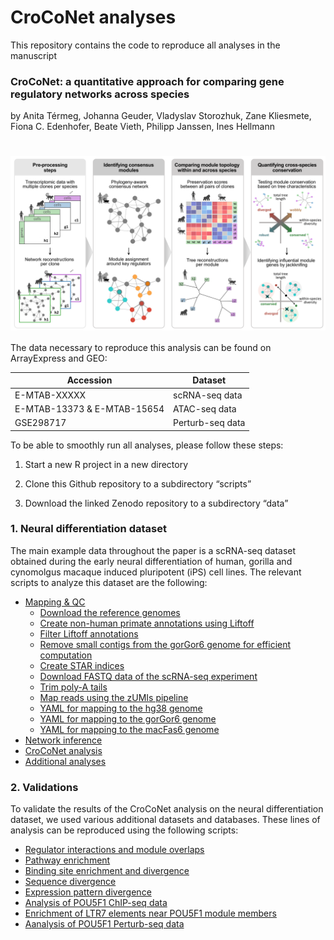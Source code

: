 
# CroCoNet analyses

This repository contains the code to reproduce all analyses in the
manuscript

### **CroCoNet: a quantitative approach for comparing gene regulatory networks across species**

by Anita Térmeg, Johanna Geuder, Vladyslav Storozhuk, Zane Kliesmete,
Fiona C. Edenhofer, Beate Vieth, Philipp Janssen, Ines Hellmann

# <img src="pipeline.png" align="center" width="1000" />

The data necessary to reproduce this analysis can be found on
ArrayExpress and GEO:

| Accession                   | Dataset          |
|-----------------------------|------------------|
| E-MTAB-XXXXX                | scRNA-seq data   |
| E-MTAB-13373 & E-MTAB-15654 | ATAC-seq data    |
| GSE298717                   | Perturb-seq data |

To be able to smoothly run all analyses, please follow these steps:

1.  Start a new R project in a new directory

2.  Clone this Github repository to a subdirectory “scripts”

3.  Download the linked Zenodo repository to a subdirectory “data”

### 1. Neural differentiation dataset

The main example data throughout the paper is a scRNA-seq dataset
obtained during the early neural differentiation of human, gorilla and
cynomolgus macaque induced pluripotent (iPS) cell lines. The relevant
scripts to analyze this dataset are the following:  

- [Mapping & QC](1.neural_differentiation_dataset/1.1.mapping_and_QC/)  
  - [Download the reference
    genomes](1.neural_differentiation_dataset/1.1.mapping_and_QC/1.1.1.download_ref_genomes.sh)  
  - [Create non-human primate annotations using
    Liftoff](1.neural_differentiation_dataset/1.1.mapping_and_QC/1.1.2.run_liftoff.sh)  
  - [Filter Liftoff
    annotations](1.neural_differentiation_dataset/1.1.mapping_and_QC/1.1.3.filter_liftoff_gtfs.R)  
  - [Remove small contigs from the gorGor6 genome for efficient
    computation](1.neural_differentiation_dataset/1.1.mapping_and_QC/1.1.4.remove_small_contigs.R)  
  - [Create STAR
    indices](1.neural_differentiation_dataset/1.1.mapping_and_QC/1.1.5.create_STAR_indices.sh)  
  - [Download FASTQ data of the scRNA-seq
    experiment](1.neural_differentiation_dataset/1.1.mapping_and_QC/1.1.6.download_FASTQ.sh)  
  - [Trim poly-A
    tails](1.neural_differentiation_dataset/1.1.mapping_and_QC/1.1.7.trimming.sh)  
  - [Map reads using the zUMIs
    pipeline](1.neural_differentiation_dataset/1.1.mapping_and_QC/1.1.8.mapping.sh)  
  - [YAML for mapping to the hg38
    genome](1.neural_differentiation_dataset/1.1.mapping_and_QC/hg38.yaml)  
  - [YAML for mapping to the gorGor6
    genome](1.neural_differentiation_dataset/1.1.mapping_and_QC/gorGor6.yaml)  
  - [YAML for mapping to the macFas6
    genome](1.neural_differentiation_dataset/1.1.mapping_and_QC/macFas6.yaml)  
- [Network
  inference](1.neural_differentiation_dataset/1.2.network_inference/)  
- [CroCoNet
  analysis](1.neural_differentiation_dataset/1.3.CroCoNet_analysis/)  
- [Additional
  analyses](1.neural_differentiation_dataset/1.4.additional_analysis/)  

### 2. Validations

To validate the results of the CroCoNet analysis on the neural
differentiation dataset, we used various additional datasets and
databases. These lines of analysis can be reproduced using the following
scripts:  

- [Regulator interactions and module
  overlaps](2.validations/2.1.regulator_interactions_and_module_overlaps/)  
- [Pathway enrichment](.validations/2.2.pathway_enrichment/)  
- [Binding site enrichment and
  divergence](2.validations/2.3.binding_site_enrichment_and_divergence/)  
- [Sequence divergence](2.validations/2.4.sequence_divergence/)  
- [Expression pattern
  divergence](2.validations/2.5.expression_pattern_divergence/)  
- [Analysis of POU5F1 ChIP-seq
  data](2.validations/2.6.POU5F1_ChIP_seq/)  
- [Enrichment of LTR7 elements near POU5F1 module
  members](2.validations/2.7.POU5F1_LTR7_enrichment/)  
- [Aanalysis of POU5F1 Perturb-seq
  data](2.validations/2.8.POU5F1_Perturb_seq/)  

